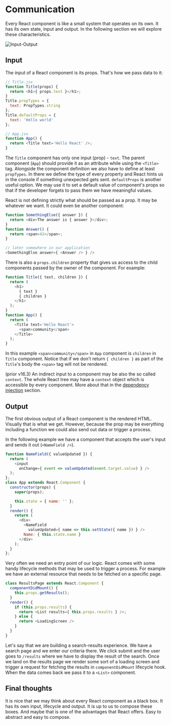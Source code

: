 # Communication

Every React component is like a small system that operates on its own. It has its own state, input and output. In the following section we will explore these characteristics.

![Input-Output](https://krasimir.gitbooks.io/react-in-patterns/content/chapter-02/communication.jpg)

## Input

The input of a React component is its props. That's how we pass data to it:

```js
// Title.jsx
function Title(props) {
  return <h1>{ props.text }</h1>;
}
Title.propTypes = {
  text: PropTypes.string
};
Title.defaultProps = {
  text: 'Hello world'
};

// App.jsx
function App() {
  return <Title text='Hello React' />;
}
```

The `Title` component has only one input (prop) - `text`. The parent component (`App`) should provide it as an attribute while using the `<Title>` tag. Alongside the component definition we also have to define at least `propTypes`. In there we define the type of every property and React hints us in the console if something unexpected gets sent. `defaultProps` is another useful option. We may use it to set a default value of component's props so that if the developer forgets to pass them we have meaningful values.

React is not defining strictly what should be passed as a prop. It may be whatever we want. It could even be another component:

```js
function SomethingElse({ answer }) {
  return <div>The answer is { answer }</div>;
}
function Answer() {
  return <span>42</span>;
}

// later somewhere in our application
<SomethingElse answer={ <Answer /> } />
```

There is also a `props.children` property that gives us access to the child components passed by the owner of the component. For example:

```js
function Title({ text, children }) {
  return (
    <h1>
      { text }
      { children }
    </h1>
  );
}
function App() {
  return (
    <Title text='Hello React'>
      <span>community</span>
    </Title>
  );
}
```

In this example `<span>community</span>` in `App` component is `children` in `Title` component. Notice that if we don't return `{ children }` as part of the `Title`'s body the `<span>` tag will not be rendered.

(prior v16.3) An indirect input to a component may be also the so called `context`. The whole React tree may have a `context` object which is accessible by every component. More about that in the [dependency injection](https://krasimir.gitbooks.io/react-in-patterns/content/chapter-10/) section.

## Output

The first obvious output of a React component is the rendered HTML. Visually that is what we get. However, because the prop may be everything including a function we could also send out data or trigger a process.

In the following example we have a component that accepts the user's input and sends it out (`<NameField />`).



```js
function NameField({ valueUpdated }) {
  return (
    <input
      onChange={ event => valueUpdated(event.target.value) } />
  );
};
class App extends React.Component {
  constructor(props) {
    super(props);

    this.state = { name: '' };
  }
  render() {
    return (
      <div>
        <NameField
          valueUpdated={ name => this.setState({ name }) } />
        Name: { this.state.name }
      </div>
    );
  }
};
```

Very often we need an entry point of our logic. React comes with some handy lifecycle methods that may be used to trigger a process. For example we have an external resource that needs to be fetched on a specific page.

```js
class ResultsPage extends React.Component {
  componentDidMount() {
    this.props.getResults();
  }
  render() {
    if (this.props.results) {
      return <List results={ this.props.results } />;
    } else {
      return <LoadingScreen />
    }
  }
}
```

Let's say that we are building a search-results experience. We have a search page and we enter our criteria there. We click submit and the user goes to `/results` where we have to display the result of the search. Once we land on the results page we render some sort of a loading screen and trigger a request for fetching the results in `componentDidMount` lifecycle hook. When the data comes back we pass it to a `<List>` component.

## Final thoughts

It is nice that we may think about every React component as a black box. It has its own input, lifecycle and output. It is up to us to compose these boxes. And maybe that is one of the advantages that React offers. Easy to abstract and easy to compose.